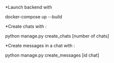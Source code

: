 *Launch backend with 

docker-compose up --build


*Create chats with :

python manage.py create_chats [number of chats]

*Create messages in a chat with : 

python manage.py create_messages [id chat]